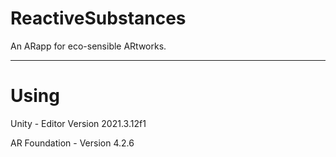 # ReactiveSubstances
An ARapp for eco-sensible ARtworks.

__________

# Using
Unity - Editor Version 2021.3.12f1

AR Foundation - Version 4.2.6
